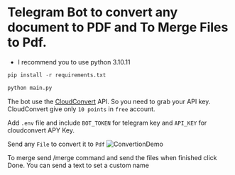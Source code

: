 # Telegram Bot to convert any document to PDF and To Merge Files to Pdf.

- I recommend you to use python 3.10.11

```python
pip install -r requirements.txt
```

```python
python main.py
```

The bot use the [CloudConvert](https://cloudconvert.com/apis/file-conversion) API. So you need to grab your API key. CloudConvert give only `10 points` in `free` account.

Add `.env` file and include `BOT_TOKEN` for telegram key and `API_KEY` for cloudconvert APY Key.

Send any `File` to convert it to `Pdf`
![ConvertionDemo](https://i.imgur.com/NpMFg18.gif)

To merge send /merge command and send the files when finished click Done. You can send a text to set a custom name
